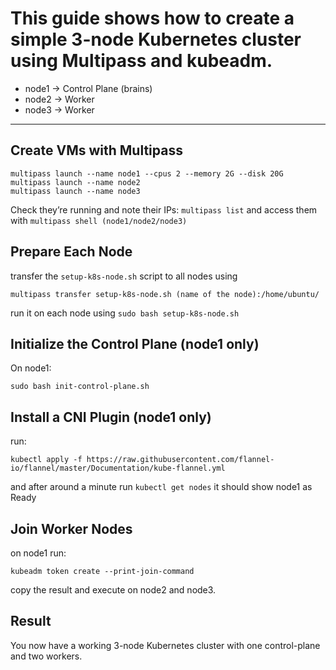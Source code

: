 # This guide shows how to create a simple 3-node Kubernetes cluster using Multipass and kubeadm.

* node1 → Control Plane (brains)
* node2 → Worker
* node3 → Worker

---

## Create VMs with Multipass
``` shell
multipass launch --name node1 --cpus 2 --memory 2G --disk 20G
multipass launch --name node2
multipass launch --name node3
```
Check they’re running and note their IPs:
`multipass list` and access them with `multipass shell (node1/node2/node3)`

## Prepare Each Node
transfer the `setup-k8s-node.sh` script to all nodes using
``` shell
multipass transfer setup-k8s-node.sh (name of the node):/home/ubuntu/
```
run it on each node using `sudo bash setup-k8s-node.sh`

## Initialize the Control Plane (node1 only)
On node1:
``` shell 
sudo bash init-control-plane.sh
```

## Install a CNI Plugin (node1 only)
run:
``` shell
kubectl apply -f https://raw.githubusercontent.com/flannel-io/flannel/master/Documentation/kube-flannel.yml
```

and after around a minute run `kubectl get nodes` it should show node1 as Ready

## Join Worker Nodes
on node1 run:
``` shell
kubeadm token create --print-join-command
```

copy the result and execute on node2 and node3.

## Result
You now have a working 3-node Kubernetes cluster with one control-plane and two workers.